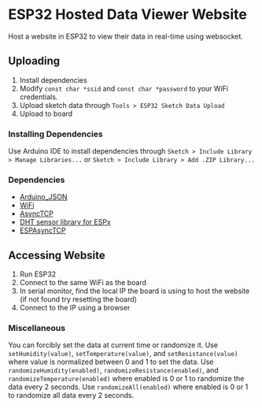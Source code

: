 #  ESP32 Hosted Data Viewer Website
Host a website in ESP32 to view their data in real-time using websocket.
## Uploading
1. Install dependencies
2. Modify `const char *ssid` and `const char *password` to your WiFi credentials.
3. Upload sketch data through `Tools > ESP32 Sketch Data Upload`
4. Upload to board

### Installing Dependencies
Use Arduino IDE to install dependencies through `Sketch > Include Library > Manage Libraries...` or `Sketch > Include Library > Add .ZIP Library...`
### Dependencies
- [Arduino_JSON](https://github.com/arduino-libraries/Arduino_JSON)
- [WiFi](https://github.com/arduino-libraries/WiFi)
- [AsyncTCP](https://github.com/dvarrel/AsyncTCP)
- [DHT sensor library for ESPx](https://github.com/beegee-tokyo/DHTesp)
- [ESPAsyncTCP](https://github.com/dvarrel/ESPAsyncWebSrv)

## Accessing Website
1. Run ESP32
2. Connect to the same WiFi as the board
3. In serial monitor, find the local IP the board is using to host the website (if not found try resetting the board)
4. Connect to the IP using a browser

### Miscellaneous
You can forcibly set the data at current time or randomize it.
Use `setHumidity(value)`, `setTemperature(value)`, and `setResistance(value)` where value is normalized between 0 and 1 to set the data.
Use `randomizeHumidity(enabled)`, `randomizeResistance(enabled)`, and `randomizeTemperature(enabled)` where enabled is 0 or 1 to randomize the data every 2 seconds.
Use `randomizeAll(enabled)` where enabled is 0 or 1 to randomize all data every 2 seconds.
